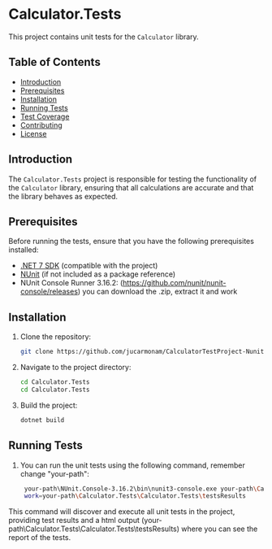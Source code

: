 # Calculator.Tests

This project contains unit tests for the `Calculator` library.

## Table of Contents

- [Introduction](#introduction)
- [Prerequisites](#prerequisites)
- [Installation](#installation)
- [Running Tests](#running-tests)
- [Test Coverage](#test-coverage)
- [Contributing](#contributing)
- [License](#license)

## Introduction

The `Calculator.Tests` project is responsible for testing the functionality of the `Calculator` library, ensuring that all calculations are accurate and that the library behaves as expected.

## Prerequisites

Before running the tests, ensure that you have the following prerequisites installed:

- [.NET 7 SDK](https://dotnet.microsoft.com/download) (compatible with the project)
- [NUnit](https://nunit.org/) (if not included as a package reference)
- NUnit Console Runner 3.16.2: (https://github.com/nunit/nunit-console/releases) you can download the .zip, extract it and work

## Installation

1. Clone the repository:

   ```bash
   git clone https://github.com/jucarmonam/CalculatorTestProject-Nunit.git

2. Navigate to the project directory:
   
   ```bash
   cd Calculator.Tests
   cd Calculator.Tests

3. Build the project:
    ```bash
   dotnet build

## Running Tests

1. You can run the unit tests using the following command, remember change "your-path":
   ```bash
    your-path\NUnit.Console-3.16.2\bin\nunit3-console.exe your-path\Calculator.Tests\Calculator.Tests\bin\Debug\net7.0\App.Tests.dll  --result="TestResult.html;transform=NUnitToHtml.xslt" --    
    work=your-path\Calculator.Tests\Calculator.Tests\testsResults
   
This command will discover and execute all unit tests in the project, providing test results and a html output (your-path\Calculator.Tests\Calculator.Tests\testsResults) where you can see the report of the tests.
